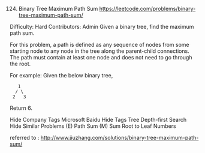 124. Binary Tree Maximum Path Sum https://leetcode.com/problems/binary-tree-maximum-path-sum/


Difficulty: Hard
Contributors: Admin
Given a binary tree, find the maximum path sum.

For this problem, a path is defined as any sequence of nodes from some starting node to any node in the tree along the parent-child connections. The path must contain at least one node and does not need to go through the root.

For example:
Given the below binary tree,

       1
      / \
     2   3
Return 6.

Hide Company Tags Microsoft Baidu
Hide Tags Tree Depth-first Search
Hide Similar Problems (E) Path Sum (M) Sum Root to Leaf Numbers

referred to : http://www.jiuzhang.com/solutions/binary-tree-maximum-path-sum/
